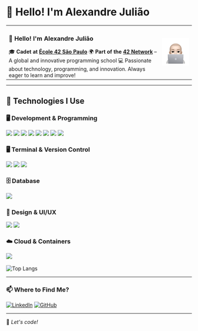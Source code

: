 # 👋 Hello! I'm Alexandre Julião

<table>
   <tr>
      <td>
         <h3>👋 Hello! I'm Alexandre Julião</h3>
         🎓 <b>Cadet at <a href="https://www.42sp.org.br/">École 42 São Paulo</a></b>
         🌍 <b>Part of the <a href="https://42.fr/">42 Network</a></b> – A global and innovative programming school
         💻 Passionate about technology, programming, and innovation. Always eager to learn and improve!
      </td>
      <td>
         <img src="alejuliao.png" width="300">
      </td>
   </tr>
</table>


---

## 🚀 Technologies I Use

### 🖥️ **Development & Programming**
<div align="left">
  <img src="https://img.shields.io/badge/C-00599C?style=for-the-badge&logo=c&logoColor=white" />
  <img src="https://img.shields.io/badge/C++-00599C?style=for-the-badge&logo=c%2b%2b&logoColor=white" />
  <img src="https://img.shields.io/badge/HTML5-E34F26?style=for-the-badge&logo=html5&logoColor=white" />
  <img src="https://img.shields.io/badge/CSS3-1572B6?style=for-the-badge&logo=css3&logoColor=white" />
  <img src="https://img.shields.io/badge/JavaScript-F7DF1E?style=for-the-badge&logo=javascript&logoColor=black" />
  <img src="https://img.shields.io/badge/Node.js-339933?style=for-the-badge&logo=node.js&logoColor=white" />
  <img src="https://img.shields.io/badge/React-61DAFB?style=for-the-badge&logo=react&logoColor=black" />
  <img src="https://img.shields.io/badge/Angular-DD0031?style=for-the-badge&logo=angular&logoColor=white" />
</div>

### 🖥️ **Terminal & Version Control**
<div align="left">
  <img src="https://img.shields.io/badge/Terminal-black?style=for-the-badge&logo=gnubash&logoColor=white" />
  <img src="https://img.shields.io/badge/Git-F05032?style=for-the-badge&logo=git&logoColor=white" />
  <img src="https://img.shields.io/badge/GitHub-181717?style=for-the-badge&logo=github&logoColor=white" />
</div>

### 🗄️ **Database**
<div align="left">
  <img src="https://img.shields.io/badge/SQL-4479A1?style=for-the-badge&logo=mysql&logoColor=white" />
</div>

### 🎨 **Design & UI/UX**
<div align="left">
  <img src="https://img.shields.io/badge/Figma-F24E1E?style=for-the-badge&logo=figma&logoColor=white" />
  <img src="https://img.shields.io/badge/Pixelmator-000000?style=for-the-badge&logo=pixelmator&logoColor=white" />
</div>

### ☁️ **Cloud & Containers**
<div align="left">
  <img src="https://img.shields.io/badge/Docker-2496ED?style=for-the-badge&logo=docker&logoColor=white" />

</div>

![Top Langs](https://github-readme-stats.vercel.app/api/top-langs/?username=anuraghazra&layout=compact)

---

### 📫 Where to Find Me?
[![LinkedIn](https://img.shields.io/badge/LinkedIn-0077B5?style=for-the-badge&logo=linkedin&logoColor=white)](https://www.linkedin.com/in/alexandrejuliao/)
[![GitHub](https://img.shields.io/badge/GitHub-181717?style=for-the-badge&logo=github&logoColor=white)](https://github.com/alejuliao)

---

🚀 *Let's code!*
